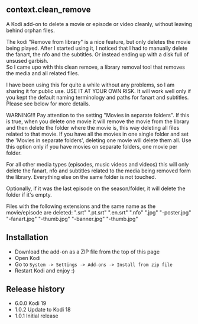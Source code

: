 context.clean_remove
--------------------

A Kodi add-on to delete a movie or episode or video cleanly, without leaving behind orphan files.

The kodi "Remove from library" is a nice feature, but only deletes the movie being played. After I started using it, I noticed that I had to manually delete the fanart, the nfo and the subtitles. Or instead ending up with a disk full of unsused garbish.  
So I came upo with this clean remove, a library removal tool that removes the media and all related files.

I have been using this for quite a while without any problems, so I am sharing it for public use. USE IT AT YOUR OWN RISK.
It will work well only if you kept the default naming terminology and paths for fanart and subtitles. Please see below for more details.

WARNING!!!
Pay attention to the setting "Movies in separate folders". If this is true, when you delete one movie it will remove the movie from the library and then delete the folder where the movie is, this way deleting all files related to that movie.
If you have all the movies in one single folder and set the 'Movies in separate folders', deleting one movie will delete them all. Use this option only if you have movies on separate folders, one movie per folder. 

For all other media types (episodes, music videos and videos) this will only delete the fanart, nfo and subtitles related to the media being removed form the library. Everything else on the same folder is not touched.

Optionally, if it was the last episode on the season/folder, it will delete the folder if it's empty.

Files with the following extensions and the same name as the movie/episode are deleted:
".srt"
".pt.srt"
".en.srt"
".nfo"
".jpg"
"-poster.jpg"
"-fanart.jpg"
"-thumb.jpg"
"-banner.jpg"
"-thumb.jpg"

Installation
------------

 - Download the add-on as a ZIP file from the top of this page
 - Open Kodi
 - Go to `System -> Settings -> Add-ons -> Install from zip file`
 - Restart Kodi and enjoy :)
 
Release history
---------------
  * 6.0.0 Kodi 19
  * 1.0.2 Update to Kodi 18
  * 1.0.1 Initial release
